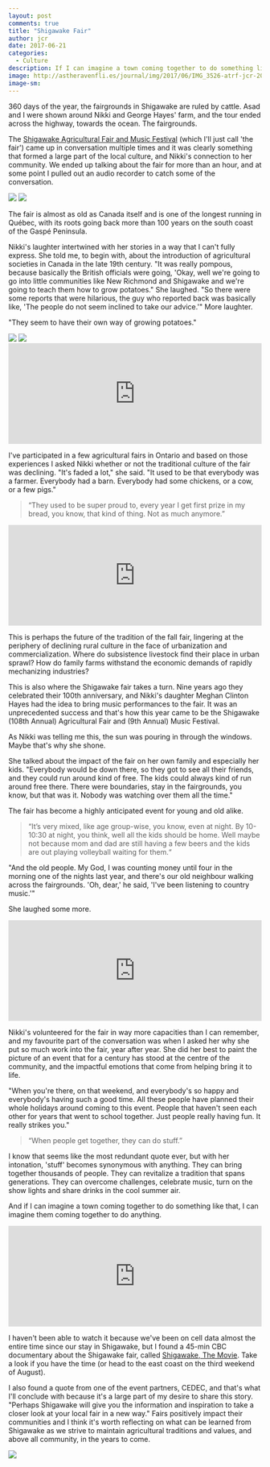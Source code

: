 ```yaml
---
layout: post
comments: true
title: "Shigawake Fair"
author: jcr
date: 2017-06-21
categories:
  - Culture
description: If I can imagine a town coming together to do something like that, I can imagine them coming together to do anything.
image: http://astheravenfli.es/journal/img/2017/06/IMG_3526-atrf-jcr-2000-web.jpg
image-sm:
---
```


360 days of the year, the fairgrounds in Shigawake are ruled by cattle. Asad and I were shown around Nikki and George Hayes' farm, and the tour ended across the highway, towards the ocean. The fairgrounds.

The <a href="http://shigawakefair.ca/" target="blank">Shigawake Agricultural Fair and Music Festival</a> (which I'll just call 'the fair') came up in conversation multiple times and it was clearly something that formed a large part of the local culture, and Nikki's connection to her community. We ended up talking about the fair for more than an hour, and at some point I pulled out an audio recorder to catch some of the conversation.

<img src="http://astheravenfli.es/journal/img/2017/06/IMG_3524-HDR-atrf-jcr-2000-web.jpg">

<img src="http://astheravenfli.es/journal/img/2017/06/poster-fair.jpg">

The fair is almost as old as Canada itself and is one of the longest running in Québec, with its roots going back more than 100 years on the south coast of the Gaspé Peninsula.

Nikki's laughter intertwined with her stories in a way that I can't fully express. She told me, to begin with, about the introduction of agricultural societies in Canada in the late 19th century. "It was really pompous, because basically the British officials were going, 'Okay, well we're going to go into little communities like New Richmond and Shigawake and we're going to teach them how to grow potatoes." She laughed. "So there were some reports that were hilarious, the guy who reported back was basically like, 'The people do not seem inclined to take our advice.'" More laughter.

"They seem to have their own way of growing potatoes." 

<img src="http://astheravenfli.es/journal/img/2017/06/IMG_3548-atrf-jcr-2000-web.jpg">

<img src="http://astheravenfli.es/journal/img/2017/06/IMG_3547-atrf-jcr-2000-web.jpg">

<iframe width="100%" height="200" scrolling="no" frameborder="no" src="https://w.soundcloud.com/player/?url=https%3A//api.soundcloud.com/tracks/329436445&amp;auto_play=false&amp;hide_related=false&amp;show_comments=true&amp;show_user=true&amp;show_reposts=false&amp;visual=true"></iframe>

I've participated in a few agricultural fairs in Ontario and based on those experiences I asked Nikki whether or not the traditional culture of the fair was declining. "It's faded a lot," she said. "It used to be that everybody was a farmer. Everybody had a barn. Everybody had some chickens, or a cow, or a few pigs."

<blockquote>&ldquo;They used to be super proud to, every year I get first prize in my bread, you know, that kind of thing. Not as much anymore.&rdquo;</blockquote>

<iframe width="100%" height="200" scrolling="no" frameborder="no" src="https://w.soundcloud.com/player/?url=https%3A//api.soundcloud.com/tracks/329436448&amp;auto_play=false&amp;hide_related=false&amp;show_comments=true&amp;show_user=true&amp;show_reposts=false&amp;visual=true"></iframe>

This is perhaps the future of the tradition of the fall fair, lingering at the periphery of declining rural culture in the face of urbanization and commercialization. Where do subsistence livestock find their place in urban sprawl? How do family farms withstand the economic demands of rapidly mechanizing industries? 

This is also where the Shigawake fair takes a turn. Nine years ago they celebrated their 100th anniversary, and Nikki's daughter Meghan Clinton Hayes had the idea to bring music performances to the fair. It was an unprecedented success and that's how this year came to be the Shigawake (108th Annual) Agricultural Fair and (9th Annual) Music Festival.

As Nikki was telling me this, the sun was pouring in through the windows. Maybe that's why she shone. 

She talked about the impact of the fair on her own family and especially her kids. "Everybody would be down there, so they got to see all their friends, and they could run around kind of free. The kids could always kind of run around free there. There were boundaries, stay in the fairgrounds, you know, but that was it. Nobody was watching over them all the time."

The fair has become a highly anticipated event for young and old alike.

<blockquote>&ldquo;It&rsquo;s very mixed, like age group-wise, you know, even at night. By 10-10:30 at night, you think, well all the kids should be home. Well maybe not because mom and dad are still having a few beers and the kids are out playing volleyball waiting for them.&ldquo;</blockquote>

"And the old people. My God, I was counting money until four in the morning one of the nights last year, and there's our old neighbour walking across the fairgrounds. 'Oh, dear,' he said, 'I've been listening to country music.'" 

She laughed some more.

<iframe width="100%" height="200" scrolling="no" frameborder="no" src="https://w.soundcloud.com/player/?url=https%3A//api.soundcloud.com/tracks/329436454&amp;auto_play=false&amp;hide_related=false&amp;show_comments=true&amp;show_user=true&amp;show_reposts=false&amp;visual=true"></iframe>

Nikki's volunteered for the fair in way more capacities than I can remember, and my favourite part of the conversation was when I asked her why she put so much work into the fair, year after year. She did her best to paint the picture of an event that for a century has stood at the centre of the community, and the impactful emotions that come from helping bring it to life.

"When you're there, on that weekend, and everybody's so happy and everybody's having such a good time. All these people have planned their whole holidays around coming to this event. People that haven't seen each other for years that went to school together. Just people really having fun. It really strikes you."

<blockquote>&ldquo;When people get together, they can do stuff.&rdquo;</blockquote>

I know that seems like the most redundant quote ever, but with her intonation, 'stuff' becomes synonymous with anything. They can bring together thousands of people. They can revitalize a tradition that spans generations. They can overcome challenges, celebrate music, turn on the show lights and share drinks in the cool summer air.

And if I can imagine a town coming together to do something like that, I can imagine them coming together to do anything.

<iframe width="100%" height="200" scrolling="no" frameborder="no" src="https://w.soundcloud.com/player/?url=https%3A//api.soundcloud.com/tracks/329436457&amp;auto_play=false&amp;hide_related=false&amp;show_comments=true&amp;show_user=true&amp;show_reposts=false&amp;visual=true"></iframe>

I haven't been able to watch it because we've been on cell data almost the entire time since our stay in Shigawake, but I found a 45-min CBC documentary about the Shigawake fair, called <a href="http://watch.cbc.ca/absolutely-canadian/season-2016/the-shigawake-movie/38e815a-00a8632909e">Shigawake, The Movie</a>. Take a look if you have the time (or head to the east coast on the third weekend of August).

I also found a quote from one of the event partners, CEDEC, and that's what I'll conclude with because it's a large part of my desire to share this story. "Perhaps Shigawake will give you the information and inspiration to take a closer look at your local fair in a new way." Fairs positively impact their communities and I think it's worth reflecting on what can be learned from Shigawake as we strive to maintain agricultural traditions and values, and above all community, in the years to come.

<img src="http://astheravenfli.es/journal/img/2017/06/IMG_3557-atrf-jcr-2000-web.jpg">